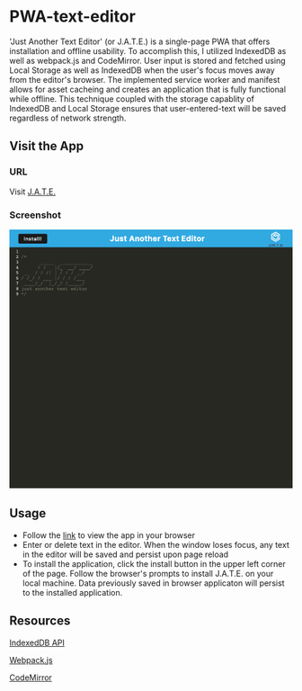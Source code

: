 # PWA-text-editor
'Just Another Text Editor' (or J.A.T.E.) is a single-page PWA that offers installation and offline usability. To accomplish this, I utilized IndexedDB as well as webpack.js and CodeMirror. User input is stored and fetched using Local Storage as well as IndexedDB when the user's focus moves away from the editor's browser. The implemented service worker and manifest allows for asset cacheing and creates an application that is fully functional while offline. This technique coupled with the storage capablity of IndexedDB and Local Storage ensures that user-entered-text will be saved regardless of network strength.

## Visit the App
### URL
Visit [J.A.T.E.](https://jate-pwa-2023-433da1eb4458.herokuapp.com/)
### Screenshot
![Screenshot](./assets/images/pwa-text-editor-screenshot.png)

## Usage

- Follow the [link](https://jate-pwa-2023-433da1eb4458.herokuapp.com/) to view the app in your browser
- Enter or delete text in the editor. When the window loses focus, any text in the editor will be saved and persist upon page reload
- To install the application, click the install button in the upper left corner of the page. Follow the browser's prompts to install J.A.T.E. on your local machine. Data previously saved in browser applicaton will persist to the installed application.

## Resources 
[IndexedDB API](https://developer.mozilla.org/en-US/docs/Web/API/IndexedDB_API)

[Webpack.js](https://webpack.js.org/)

[CodeMirror](https://codemirror.net/)


